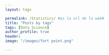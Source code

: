 ```yaml
---
layout: tags

permalink: /Statistics/ #es la url de la web#
title: "Posts by tags"
tags: [Data Science]
author_profile: true
header:
image: "/images/fort point.png"

---
```

